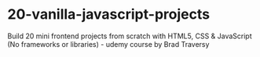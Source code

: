 # 20-vanilla-javascript-projects
Build 20 mini frontend projects from scratch with HTML5, CSS &amp; JavaScript (No frameworks or libraries) - udemy course by Brad Traversy
